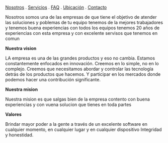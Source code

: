 [Nosotros](./nosotros.md) . [Servicios](./servicios.md) . [FAQ](FAQ.md) . [Ubicación](ubicacion.md) . [Contacto](./contacto.md)

Nosotros somos una  de las empresas de que tiene el objetivo de atender las soluciones y poblemas de tu equipo tenemos de la mejores trabajadores y tenemos buena experiencias con todos los equipos tenemos 20 años de experiencias con esta empresa y con excelente servisos que tenemos en comun 


**Nuestra vision**

LA empresa  es una de las  grandes productos y eso no cambia. Estamos constantemente enfocados en innovación. Creemos en lo simple, no en lo complejo. Creemos que necesitamos abordar y controlar las tecnología detrás de los productos que hacemos. Y participar en los mercados donde podemos hacer una contribución significante.

**Nuestra mision**

Nuestra mision es que salgas bien de la empresa contento con buena experiencias y con vuena solucion que tienes en toda partes 

**Valores**

Brindar mayor poder a la gente a través de un excelente software en cualquier momento, en cualquier lugar y en cualquier dispositivo 
Integridad y honestidad.
